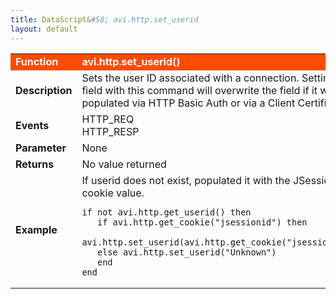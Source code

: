 ```yaml
---
title: DataScript&#58; avi.http.set_userid
layout: default
---
```

<table class="table table-hover"> 
 <tbody> 
  <tr bgcolor="ff4b00"> 
   <td width="100"> <font size="3" color="white"><strong>Function</strong></font> </td> 
   <td width="600"><font color="white"><b>avi.http.set_userid()</b></font></td> 
  </tr> 
  <tr> 
   <td width="100"> <font size="3"><strong>Description</strong></font> </td> 
   <td width="600">Sets the user ID associated with a connection. Setting this field with this command will overwrite the field if it was populated via HTTP Basic Auth or via a Client Certificate.</td> 
  </tr> 
  <tr> 
   <td width="100"> <font size="3"><strong>Events</strong></font> </td> 
   <td width="600">HTTP_REQ<br> HTTP_RESP</td> 
  </tr> 
  <tr> 
   <td width="100"> <font size="3"><strong>Parameter</strong></font> </td> 
   <td width="600">None</td> 
  </tr> 
  <tr> 
   <td width="100"> <font size="3"><strong>Returns</strong></font> </td> 
   <td width="600">No value returned</td> 
  </tr> 
  <tr> 
   <td width="100"> <font size="3"><strong>Example</strong></font> </td> 
   <td width="600">If userid does not exist, populated it with the JSessionID cookie value.<br> 
    <!-- Crayon Syntax Highlighter v2.7.1 --> <pre><code class="language-lua">if not avi.http.get_userid() then
   if avi.http.get_cookie("jsessionid") then
      avi.http.set_userid(avi.http.get_cookie("jsessionid"))
   else avi.http.set_userid("Unknown")
   end
end</code></pre> 
    <!-- [Format Time: 0.0042 seconds] --> </td> 
  </tr> 
 </tbody> 
</table>